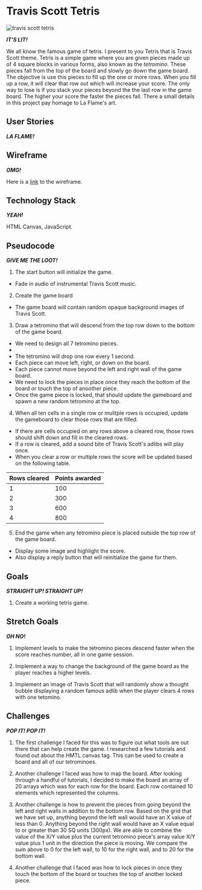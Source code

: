 # Travis Scott Tetris

![travis scott tetris](https://i.imgur.com/jHW371e.png "An image of the tetris game")

**_IT'S LIT!_** 

We all know the famous game of tetris. I present to you Tetris that is Travis Scott theme. Tetris is a simple game where you are given pieces made up of 4 square blocks in various forms, also known as the *tetromino*. These pieces fall from the top of the board and slowly go down the game board. The objective is use this pieces to fill up the one or more rows. When you fill up a row, it will clear that row out which will increase your score. The only way to lose is if you stack your pieces beyond the the last row in the game board. The higher your score the faster the pieces fall. There a small details in this project pay homage to La Flame's art.

## User Stories
**_LA FLAME!_** 

## Wireframe

**_OMG!_**

Here is a [link](https://wireframe.cc/1BtFCc) to the wireframe.

## Technology Stack

**_YEAH!_**

HTML Canvas, JavaScript.

## Pseudocode

**_GIVE ME THE LOOT!_**

1. The start button will initialize the game.
- Fade in audio of instrumental Travis Scott music.

2. Create the game board
- The game board will contain random opaque background images of Travis Scott.

3. Draw a tetromino that will descend from the top row down to the bottom of the game board. 

- We need to design all 7 tetromino pieces.
- 
- The tetromino will drop one row every 1 second.
- Each piece can move left, right, or down on the board.
- Each piece cannot move beyond the left and right wall of the game board.
- We need to lock the pieces in place once they reach the bottom of the board or touch the top of anoother piece. 
- Once the game piece is locked, that should update the gameboard and spawn a new random tetromino at the top. 
4. When all ten cells in a single row or mulitple rows is occupied, update the gameboard to clear those rows that are filled.
- If there are cells occupied on any rows above a cleared row, those rows should shift down and fill in the cleared rows.
- If a row is cleared, add a sound bite of Travis Scott's adlibs will play once.
- When you clear a row or multiple rows the score will be updated based on the following table.

Rows cleared | Points awarded
--- | ---
1 | 100
2 | 300
3 | 600
4 | 800

5. End the game when any tetromino piece is placed outside the top row of the game board.
- Display some image and highlight the score.
- Also display a reply button that will reinitialize the game for them.

## Goals

**_STRAIGHT UP! STRAIGHT UP!_**

1. Create a working tetris game.

## Stretch Goals

**_OH NO!_**

1. Implement levels to make the tetromino pieces descend faster when the score reaches number, all in one game session.

2. Implement a way to change the background of the game board as the player reaches a higher levels.

3. Implement an image of Travis Scott that will randomly show a thought bubble displaying a random famous adlib when the player clears 4 rows with one tetomino.

## Challenges

**_POP IT! POP IT!_**

1. The first challenge I faced for this was to figure out what tools are out there that can help create the game. I researched a few tutorials and found out about the HMTL canvas tag. This can be used to create a board and all of our tetrominoes.

2. Another challenge I faced was how to map the board. After looking through a handful of tutorials, I decided to make the board an array of 20 arrays which was for each row for the board. Each row contained 10 elements which represented the columns.

3. Another challenge is how to prevent the pieces from going beyond the left and right walls in addition to the bottom row. Based on the grid that we have set up, anything beyond the left wall would have an X value of less than 0. Anything beyond the right wall would have an X value equal to or greater than 30 SQ units (300px). We are able to combine the value of the X/Y value plus the current tetromino piece's array value X/Y value plus 1 unit in the direction the piece is moving. We compare the sum above to 0 for the left wall, to 10 for the right wall, and to 20 for the bottom wall.

4. Another challenge that I faced was how to lock pieces in once they touch the bottom of the board or touches the top of another locked piece. 

